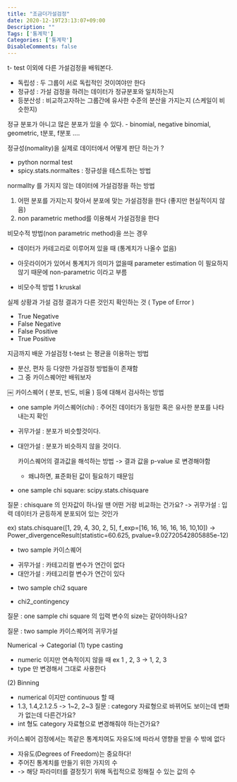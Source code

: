 ```yaml
---
title: "조금더가설검정"
date: 2020-12-19T23:13:07+09:00
Description: ""
Tags: ['통계학']
Categories: ['통계학']
DisableComments: false
---
```


t- test 이외에 다른 가설검정을 배워본다.
- 독립성 : 두 그룹이 서로 독립적인 것이여야만 한다
- 정규성 : 가설 검정을 하려는 데이터가 정규분포와 일치하는지
- 등분산성 : 비교하고자하는 그룹간에 유사한 수준의 분산을 가지는지 (스케일이 비슷한지)

정규 분포가 아니고 많은 분포가 있을 수 있다.
    - binomial, negative binomial, geometric, t분포, f분포 ….

정규성(nomality)을 실제로 데이터에서 어떻게 판단 하는가 ? 
- python normal test
- spicy.stats.normaltes : 정규성을 테스트하는 방법

normallty 를 가지지 않는 데이터에 가설검정을 하는 방법 
1. 어떤 분포를 가지는지 찾아서 분포에 맞는 가설검정을 한다 (좋지만 현실적이지 않음)
2. non parametric method를 이용해서 가설검정을 한다 

비모수적 방법(non parametric method)을 쓰는 경우
- 데이터가 카테고리로 이루어져 있을 때 (통계치가 나올수 없음)
- 아웃라이어가 있어서 통계치가 의미가 없을때
parameter estimation 이 필요하지 않기 때문에 non-parametric 이라고 부름

- 비모수적 방법 1 kruskal

실제 상황과 가설 검정 결과가 다른 것인지 확인하는 것 ( Type of Error )
- True Negative
- False Negative
- False Positive
- True Positive


지금까지 배운 가설검정 t-test 는 평균을 이용하는 방법
- 분산, 편차 등 다양한 가설검정 방법들이 존재함
- 그 중 카이스퀘어만 배워보자

￼
카이스퀘어 ( 분포, 빈도, 비율 ) 등에 대해서 검사하는 방법
* one sample 카이스퀘어(chi) : 주어진 데이터가 동일한 혹은 유사한 분포를 나타내는지 확인
- 귀무가설 : 분포가 비슷할것이다.
- 대안가설 : 분포가 비슷하지 않을 것이다.

  카이스퀘어의 결과값을 해석하는 방법
  -> 결과 값을 p-value 로 변경해야함
  - 왜냐하면, 표준화된 값이 필요하기 때문임

- one sample chi square: scipy.stats.chisquare

질문 : chisquare 의 인자값이 하나일 땐 어떤 거랑 비교하는 건가요?
-> 귀무가설 : 입력 데이터가 균등하게 분포되어 있는 것인가

ex) stats.chisquare([1, 29, 4, 30, 2, 5], f_exp=[16, 16, 16, 16, 16, 10,10])
-> Power_divergenceResult(statistic=60.625, pvalue=9.02720542805885e-12)

* two sample 카이스퀘어
- 귀무가설 : 카테고리컬 변수가 연간이 없다
- 대안가설 : 카테고리컬 변수가 연간이 있다
* two sample chi2 square
- chi2_contingency

질문 : one sample chi square 의 입력 변수의 size는 같아야하나요?

질문 : two sample 카이스퀘어의 귀무가설

Numerical -> Categorial
(1) type casting
- numeric 이지만 연속적이지 않을 때 ex 1 , 2, 3 -> 1, 2, 3
- type 만 변경해서 그대로 사용한다

(2) Binning
- numerical 이지만 continuous 할 때
- 1.3, 1.4,2.1.2.5 -> 1~2, 2~3
질문 : category 자료형으로 바뀌어도 보이는데 변화가 없는데 다른건가요?
- int 형도 category 자료형으로 변경해줘야 하는건가요?

카이스퀘어 검정에서는 똑같은 통계치여도 자유도!에 따라서 영향을 받을 수 밖에 없다
* 자유도(Degrees of Freedom)는 중요하다!
* 주어진 통계치를 만들기 위한 가지의 수
* -> 해당 파라미터를 결정짓기 위해 독립적으로 정해질 수 있는 값의 수

